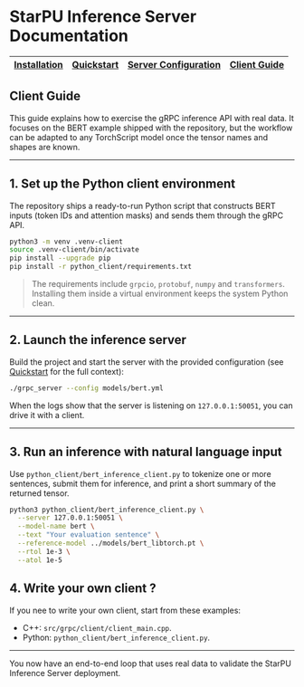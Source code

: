 # StarPU Inference Server Documentation

| [Installation](./installation.md) | [Quickstart](./quickstart.md) | [Server Configuration](./server_guide.md) | [Client Guide](./client_guide.md) |
| --- | --- | --- | --- |

## Client Guide

This guide explains how to exercise the gRPC inference API with real data. It
focuses on the BERT example shipped with the repository, but the workflow can be
adapted to any TorchScript model once the tensor names and shapes are known.

---

## 1. Set up the Python client environment

The repository ships a ready-to-run Python script that constructs BERT
inputs (token IDs and attention masks) and sends them through the gRPC API.

```bash
python3 -m venv .venv-client
source .venv-client/bin/activate
pip install --upgrade pip
pip install -r python_client/requirements.txt
```

> The requirements include `grpcio`, `protobuf`, `numpy` and `transformers`.
> Installing them inside a virtual environment keeps the system Python clean.

---

## 2. Launch the inference server

Build the project and start the server with the provided configuration (see
[Quickstart](./quickstart.md) for the full context):

```bash
./grpc_server --config models/bert.yml
```

When the logs show that the server is listening on `127.0.0.1:50051`, you can
drive it with a client.

---

## 3. Run an inference with natural language input

Use `python_client/bert_inference_client.py` to tokenize one or more sentences,
submit them for inference, and print a short summary of the returned tensor.

```bash
python3 python_client/bert_inference_client.py \
  --server 127.0.0.1:50051 \
  --model-name bert \
  --text "Your evaluation sentence" \
  --reference-model ../models/bert_libtorch.pt \
  --rtol 1e-3 \
  --atol 1e-5
```

## 4. Write your own client ?

If you nee to write your own client, start from these examples:

- C++: `src/grpc/client/client_main.cpp`.
- Python: `python_client/bert_inference_client.py`.

---

You now have an end-to-end loop that uses real data to validate the StarPU
Inference Server deployment.
